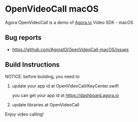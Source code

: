 # OpenVideoCall macOS

Agora OpenVideoCall is a demo of [Agora.io](http://www.agora.io) Video SDK - macOS


## Bug reports

* https://github.com/AgoraIO/OpenVideoCall-macOS/issues


## Build Instructions

NOTICE: before building, you need to


1. update your app id at OpenVideoCall/KeyCenter.swift

	you can get your app id at https://dashboard.agora.io


2. update libraries at OpenVideoCall


Enjoy video calling!
